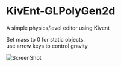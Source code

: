 KivEnt-GLPolyGen2d
==================

A simple physics/level editor using Kivent

Set mass to 0 for static objects.  
use arrow keys to control gravity

![ScreenShot](http://chozabu.net/kiventss.png)
